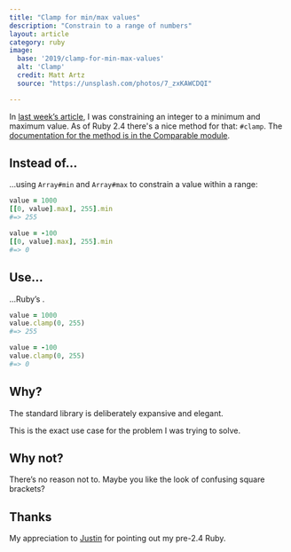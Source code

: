 ```yaml
---
title: "Clamp for min/max values"
description: "Constrain to a range of numbers"
layout: article
category: ruby
image:
  base: '2019/clamp-for-min-max-values'
  alt: 'Clamp'
  credit: Matt Artz
  source: "https://unsplash.com/photos/7_zxKAWCDQI"

---
```


In [last week’s article](/ruby/consider-value-objects), I was constraining an integer to a minimum and maximum value. As of Ruby 2.4 there's a nice method for that: `#clamp`. The [documentation for the method is in the Comparable module](http://ruby-doc.org/core-2.6.3/Comparable.html#method-i-clamp).


## Instead of...

...using `Array#min` and `Array#max` to constrain a value within a range:

```ruby
value = 1000
[[0, value].max], 255].min
#=> 255

value = -100
[[0, value].max], 255].min
#=> 0
```

## Use...

...Ruby’s .

```ruby
value = 1000
value.clamp(0, 255)
#=> 255

value = -100
value.clamp(0, 255)
#=> 0
```


## Why?

The standard library is deliberately expansive and elegant.

This is the exact use case for the problem I was trying to solve.


## Why not?

There’s no reason not to. Maybe you like the look of confusing square brackets?

## Thanks

My appreciation to [Justin](https://twitter.com/jerhinesmith) for pointing out my pre-2.4 Ruby.
